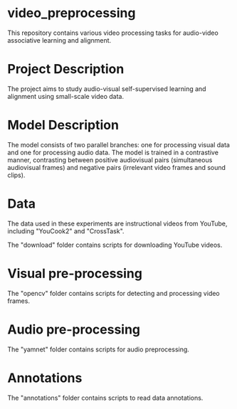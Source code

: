# video_preprocessing

This repository contains various video processing tasks for audio-video associative learning and alignment.



# Project Description

The project aims to study audio-visual self-supervised learning and alignment using small-scale video data.

# Model Description

The model consists of two parallel branches: one for processing visual data and one for processing audio data. The model is trained in a contrastive manner, contrasting between positive audiovisual pairs (simultaneous audiovisual frames) and negative pairs (irrelevant video frames and sound clips).

# Data

The data used in these experiments are instructional videos from YouTube, including "YouCook2" and "CrossTask".

The "download" folder contains scripts for downloading YouTube videos.

# Visual pre-processing

The "opencv" folder contains scripts for detecting and processing video frames.

# Audio pre-processing

The "yamnet" folder contains scripts for audio preprocessing.

# Annotations

The "annotations" folder contains scripts to read data annotations.
